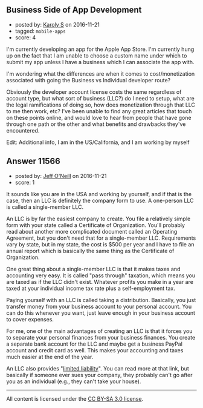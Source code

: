 ## Business Side of App Development

- posted by: [Karoly S](https://stackexchange.com/users/429688/karoly-s) on 2016-11-21
- tagged: `mobile-apps`
- score: 4

I'm currently developing an app for the Apple App Store. I'm currently hung up on the fact that I am unable to choose a custom name under which to submit my app unless I have a business which I can associate the app with. 

I'm wondering what the differences are when it comes to cost/monetization associated with going the Business vs Individual developer route? 

Obviously the developer account license costs the same regardless of account type, but what sort of business (LLC?) do I need to setup, what are the legal ramifications of doing so, how does monetization through that LLC to me then work, etc? I've been unable to find any great articles that touch on these points online, and would love to hear from people that have gone through one path or the other and what benefits and drawbacks they've encountered. 

Edit: Additional info, I am in the US/California, and I am working by myself


## Answer 11566

- posted by: [Jeff O'Neill](https://stackexchange.com/users/46273/jeff-o-neill) on 2016-11-21
- score: 1

<p>It sounds like you are in the USA and working by yourself, and if that is the case, then an LLC is definitely the company form to use.  A one-person LLC is called a single-member LLC.</p>

<p>An LLC is by far the easiest company to create.  You file a relatively simple form with your state called a Certificate of Organization.  You'll probably read about another more complicated document called an Operating Agreement, but you don't need that for a single-member LLC.  Requirements vary by state, but in my state, the cost is $500 per year and I have to file an annual report which is basically the same thing as the Certificate of Organization.</p>

<p>One great thing about a single-member LLC is that it makes taxes and accounting very easy.  It is called "pass through" taxation, which means you are taxed as if the LLC didn't exist.  Whatever profits you make in a year are taxed at your individual income tax rate plus a self-employment tax.</p>

<p>Paying yourself with an LLC is called taking a distribution.  Basically, you just transfer money from your business account to your personal account.  You can do this whenever you want, just leave enough in your business account to cover expenses.</p>

<p>For me, one of the main advantages of creating an LLC is that it forces you to separate your personal finances from your business finances.  You create a separate bank account for the LLC and maybe get a business PayPal account and credit card as well. This makes your accounting and taxes much easier at the end of the year.</p>

<p>An LLC also provides "<a href="https://en.wikipedia.org/wiki/Limited_liability" rel="nofollow noreferrer">limited liability</a>".  You can read more at that link, but basically if someone ever sues your company, they probably can't go after you as an individual (e.g., they can't take your house).</p>




---

All content is licensed under the [CC BY-SA 3.0 license](https://creativecommons.org/licenses/by-sa/3.0/).
